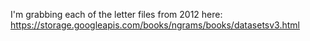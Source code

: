 I'm grabbing each of the letter files from 2012 here: 
https://storage.googleapis.com/books/ngrams/books/datasetsv3.html

